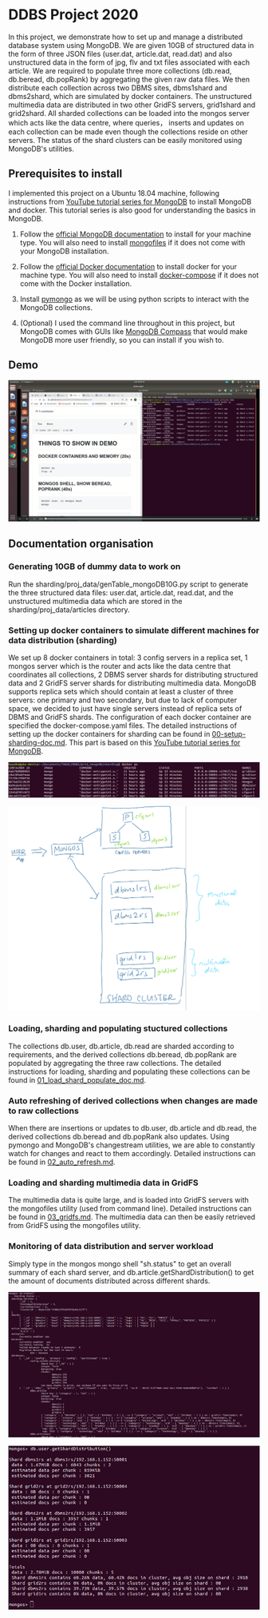 # DDBS Project 2020

In this project, we demonstrate how to set up and manage a distributed database system using MongoDB. We are given 10GB of structured data in the form of three JSON files (user.dat, article.dat, read.dat) and also unstructured data in the form of jpg, flv and txt files associated with each article. We are required to populate three more collections (db.read, db.beread, db.popRank) by aggregating the given raw data files. We then distribute each collection across two DBMS sites, dbms1shard and dbms2shard, which are simulated by docker containers. The unstructured multimedia data are distributed in two other GridFS servers, grid1shard and grid2shard. All sharded collections can be loaded into the mongos server which acts like the data centre, where queries， inserts and updates on each collection can be made even though the collections reside on other servers. The status of the shard clusters can be easily monitored using MongoDB's utilities.

## Prerequisites to install
I implemented this project on a Ubuntu 18.04 machine, following instructions from [YouTube tutorial series for MongoDB](https://www.youtube.com/watch?v=LBthwZDRR-c&list=PL34sAs7_26wPvZJqUJhjyNtm7UedWR8Ps) to install MongoDB and docker. This tutorial series is also good for understanding the basics in MongoDB.

1. Follow the [official MongoDB documentation](https://docs.mongodb.com/manual/installation/#mongodb-community-edition-installation-tutorials) to install for your machine type. You will also need to install [mongofiles](https://docs.mongodb.com/database-tools/mongofiles/) if it does not come with your MongoDB installation.


2. Follow the [official Docker documentation](https://docs.docker.com/get-docker/) to install docker for your machine type. You will also need to install [docker-compose](https://docs.docker.com/compose/install/) if it does not come with the Docker installation.

3. Install [pymongo](https://pymongo.readthedocs.io/en/stable/installation.html) as we will be using python scripts to interact with the MongoDB collections.

4. (Optional) I used the command line throughout in this project, but MongoDB comes with GUIs like [MongoDB Compass](https://www.mongodb.com/products/compass) that would make MongoDB more user friendly, so you can install if you wish to.

## Demo
[![Watch the demo video to see DBMS in action](/pics/demostill.png?raw=true "Optional Title")](https://u.pcloud.link/publink/show?code=XZYrz8XZe9OFYT2EnWbEBBCyxOBTYbIVupkX)

## Documentation organisation

### Generating 10GB of dummy data to work on
Run the sharding/proj_data/genTable_mongoDB10G.py script to generate the three structured data files: user.dat, article.dat, read.dat, and the unstructured multimedia data which are stored in the sharding/proj_data/articles directory.

### Setting up docker containers to simulate different machines for data distribution (sharding)

We set up 8 docker containers in total: 3 config servers in a replica set, 1 mongos server which is the router and acts like the data centre that coordinates all collections, 2 DBMS server shards for distributing structured data and 2 GridFS server shards for distributing multimedia data. MongoDB supports replica sets which should contain at least a cluster of three servers: one primary and two secondary, but due to lack of computer space, we decided to just have single servers instead of replica sets of DBMS and GridFS shards. The configuration of each docker container are specified the docker-compose.yaml files. The detailed instructions of setting up the docker containers for sharding can be found in [00-setup-sharding-doc.md](https://github.com/kwyoke/DDBS-2020/blob/main/sharding/00-setup-sharding-doc.md). This part is based on this  [YouTube tutorial series for MongoDB](https://www.youtube.com/watch?v=LBthwZDRR-c&list=PL34sAs7_26wPvZJqUJhjyNtm7UedWR8Ps).

![Screenshot of docker containers setup](/pics/dockersetup.png?raw=true "Optional Title")

![Shard setup](/pics/shardsetup.jpeg?raw=true "Optional Title")

### Loading, sharding and populating stuctured collections
The collections db.user, db.article, db.read are sharded according to requirements, and the derived collections db.beread, db.popRank are populated by aggregating the three raw collections. The detailed instructions for loading, sharding and populating these collections can be found in [01_load_shard_populate_doc.md](https://github.com/kwyoke/DDBS-2020/blob/main/sharding/01_load_shard_populate_doc.md).

### Auto refreshing of derived collections when changes are made to raw collections
When there are insertions or updates to db.user, db.article and db.read, the derived collections db.beread and db.popRank also updates. Using pymongo and MongoDB's changestream utilities, we are able to constantly watch for changes and react to them accordingly. Detailed instructions can be found in [02_auto_refresh.md](https://github.com/kwyoke/DDBS-2020/blob/main/sharding/02_auto_refresh.md).

### Loading and sharding multimedia data in GridFS
The multimedia data is quite large, and is loaded into GridFS servers with the mongofiles utility (used from command line). Detailed instructions can be found in [03_gridfs.md](https://github.com/kwyoke/DDBS-2020/blob/main/sharding/03_gridfs.md). The multimedia data can then be easily retrieved from GridFS using the mongofiles utility.

### Monitoring of data distribution and server workload
Simply type in the mongos mongo shell "sh.status" to get an overall summary of each shard server, and db.article.getShardDistribution() to get the amount of documents distributed across different shards.

![sh status](/pics/shstatus.png)

![sh distrib](/pics/getsharddistribpng.png)